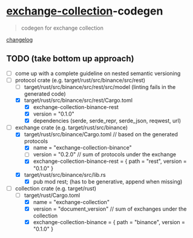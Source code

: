 # [exchange-collection](../README.md)-codegen
> codegen for exchange collection

[changelog](./CHANGELOG.md)
## TODO (take bottom up approach)
- [ ] come up with a complete guideline on nested semantic versioning
- [ ] protocol crate (e.g.  target/rust/src/binance/src/rest)
  - [ ] target/rust/src/binance/src/rest/src/model (linting fails in the generated code)
  - [x] target/rust/src/binance/src/rest/Cargo.toml
    - [x] exchange-collection-binance-rest
    - [x] version = "0.1.0"
    - [x] dependencies (serde, serde_repr, serde_json, reqwest, url)
- [ ] exchange crate (e.g. target/rust/src/binance)
  - [x] target/rust/src/binance/Cargo.toml // based on the generated protocols
    - [x] name = "exchange-collection-binance"
    - [ ] version = "0.2.0" // sum of protocols under the exchange
    - [x] exchange-collection-binance-rest = { path = "rest", version = "0.1.0" }
  - [x] target/rust/src/binance/src/lib.rs
    - [x] pub mod rest; (has to be generative, append when missing)
- [ ] collection crate (e.g. target/rust)
  - [ ] target/rust/Cargo.toml
    - [x] name = "exchange-collection"
    - [x] version = "document_version" // sum of exchanges under the collection
    - [x] exchange-collection-binance = { path = "binance", version = "0.1.0" }
